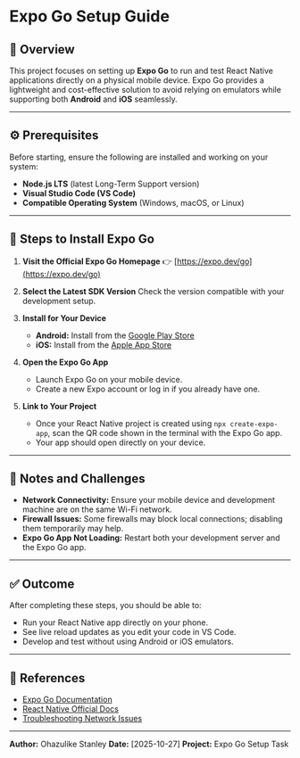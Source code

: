 # Expo Go Setup Guide

## 🧩 Overview

This project focuses on setting up **Expo Go** to run and test React Native applications directly on a physical mobile device.
Expo Go provides a lightweight and cost-effective solution to avoid relying on emulators while supporting both **Android** and **iOS** seamlessly.

---

## ⚙️ Prerequisites

Before starting, ensure the following are installed and working on your system:

- **Node.js LTS** (latest Long-Term Support version)
- **Visual Studio Code (VS Code)**
- **Compatible Operating System** (Windows, macOS, or Linux)

---

## 🚀 Steps to Install Expo Go

1. **Visit the Official Expo Go Homepage**
   👉 [https://expo.dev/go](https://expo.dev/go)

2. **Select the Latest SDK Version**
   Check the version compatible with your development setup.

3. **Install for Your Device**

   - **Android:** Install from the [Google Play Store](https://play.google.com/store/apps/details?id=host.exp.exponent)
   - **iOS:** Install from the [Apple App Store](https://apps.apple.com/app/expo-go/id982107779)

4. **Open the Expo Go App**

   - Launch Expo Go on your mobile device.
   - Create a new Expo account or log in if you already have one.

5. **Link to Your Project**

   - Once your React Native project is created using `npx create-expo-app`, scan the QR code shown in the terminal with the Expo Go app.
   - Your app should open directly on your device.

---

## 🧠 Notes and Challenges

- **Network Connectivity:** Ensure your mobile device and development machine are on the same Wi-Fi network.
- **Firewall Issues:** Some firewalls may block local connections; disabling them temporarily may help.
- **Expo Go App Not Loading:** Restart both your development server and the Expo Go app.

---

## ✅ Outcome

After completing these steps, you should be able to:

- Run your React Native app directly on your phone.
- See live reload updates as you edit your code in VS Code.
- Develop and test without using Android or iOS emulators.

---

## 📄 References

- [Expo Go Documentation](https://docs.expo.dev/get-started/expo-go/)
- [React Native Official Docs](https://reactnative.dev/docs/environment-setup)
- [Troubleshooting Network Issues](https://docs.expo.dev/workflow/debugging/)

---

**Author:** Ohazulike Stanley
**Date:** [2025-10-27]
**Project:** Expo Go Setup Task
